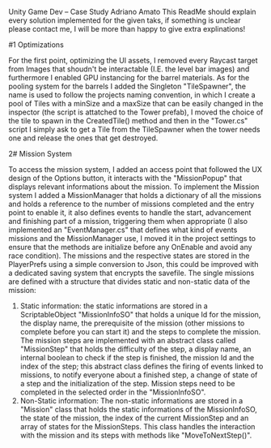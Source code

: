 Unity Game Dev – Case Study Adriano Amato
This ReadMe should explain every solution implemented for the given taks, if something is 
unclear please contact me, I will be more than happy to give extra explinations!

#1 Optimizations

For the first point, optimizing the UI assets, I removed every Raycast target from Images that shoudn't be interactable (I.E. the level bar images) and furthermore 
I enabled GPU instancing for the barrel materials.
As for the pooling system for the barrels I added the Singleton "TileSpawner", the name is used to follow the projects naming convention, in which I create a pool of Tiles
with a minSize and a maxSize that can be easily changed in the inspector (the script is attatched to the Tower prefab), I moved the choice of the tile to spawn in the 
CreatedTile() method and then in the "Tower.cs" script I simply ask to get a Tile from the TileSpawner when the tower needs one and release the ones that get destroyed.

2# Mission System

To access the mission system, I added an access point that followed the UX design of the Options button, it interacts with the "MissionPopup" that displays relevant
informations about the mission. To implement the Mission system I added a MissionManager that holds a dictionary of all the missions and holds a reference to the
number of missions completed and the entry point to enable it, it also defines events to handle the start, advancement and finishing part of a mission, triggering them
when appropriate (I also implemented an "EventManager.cs" that defines what kind of events missions and the MissionManager use, I moved it in the project settings to
ensure that the methods are initialize before any OnEnable and avoid any race condition). The missions and the respective states are stored in the PlayerPrefs using a 
simple conversion to Json, this could be improved with a dedicated saving system that encrypts the savefile.
The single missions are defined with a structure that divides static and non-static data of the mission:
1. Static information: the static informations are stored in a ScriptableObject "MissionInfoSO" that holds a unique Id for the mission, the display name, the prerequisite 
of the mission (other missions to complete before you can start it) and the steps to complete the mission. The mission steps are implemented with an abstract class called "MissionStep" that holds 
the difficulty of the step, a display name, an internal boolean to check if the step is finished, the mission Id and the index of the step; this abstract class defines the firing of events linked
to missions, to notify everyone about a finished step, a change of state of a step and the initialization of the step. Mission steps need to be completed in the selected order in the "MissionInfoSO".
2. Non-Static information: The non-static informations are stored in a "Mission" class that holds the static informations of the MissionInfoSO, the state of the mission, the index of the current 
MissionStep and an array of states for the MissionSteps. This class handles the interaction with the mission and its steps with methods like "MoveToNextStep()".
